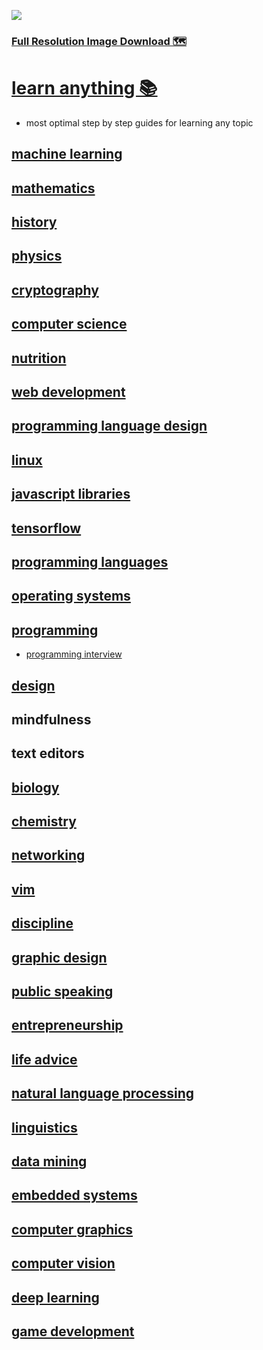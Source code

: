 ![](http://i.imgur.com/gXarW62.jpg)

### [Full Resolution Image Download 🗺️](https://dl.dropbox.com/s/73fk6tccn37ko9i/research.png?dl=1)

# [learn anything 📚](https://my.mindnode.com/KdeMPbxs8KPixsa5YUq5cphqJnQg81vpHaXcDX2i#-178.7,-705.4,2)

- most optimal step by step guides for learning any topic


## [machine learning](https://my.mindnode.com/k954FWFNztnkphWmNqqHz2dqQW41LeP1SLqkqqjs)

## [mathematics](https://my.mindnode.com/JD2DJUeZSAwQzyb5KceAZ6bfuYaLGqsDkpfZg1R2)

## [history](https://my.mindnode.com/viRDhbpcrjLW2MSyzGJyhzgSqryics23wcLfJTxR)

## [physics](https://my.mindnode.com/RfCpjqozA6Aq3j38RvzUnZrhFGMnpCsbRrpAsUWj)

## [cryptography](https://my.mindnode.com/cHUd9sSPJHjKf81sczwqxPgS7KyJJqzXz1kp3shm)

## [computer science](https://my.mindnode.com/QKWtVCHyuwbZnuxdtzZhXxs4wp8St7GeiLbKMzQU)

## [nutrition](https://my.mindnode.com/2afNwunht3e7ft6ypefG45Xns7AFzELpDy3EB5xk)

## [web development](https://my.mindnode.com/85uh2iN4GPhBJpuyyuWks5a6niyypQA5TPBCGnAN)

## [programming language design](https://my.mindnode.com/6MjqpFhNWbUm2twhrXgpy4xktJZYsnMQzxb11MFz)

## [linux](https://my.mindnode.com/jm89qy7HU6d8WuxRKdxrAicNnEgSPaeSJ7poN6VC)

## [javascript libraries](https://my.mindnode.com/5PazdXmKxEq1mDpksAfWUZFdJTpvAHpti6Cir1S2#50.6,-34.4,2)

## [tensorflow](https://my.mindnode.com/gx7gAARjK3iiCvpFKwTdsgZZYzrLVtmNgNJKYrQy#68.1,42.2,2)

## [programming languages](https://my.mindnode.com/deC8Q7qpC5GxM41ysqHhMHzN832JMUAL1Fc351Td)

## [operating systems](https://my.mindnode.com/KAxvkPhxHhf6v2xxJ58HXhduppxpTz8xznmcuvBZ)

## [programming](https://my.mindnode.com/XK73eU8WNHy5qHEnsKTKqSdsVkXzs2iMtvTmgYpc#-187.8,-183.6,2)

- [programming interview](https://my.mindnode.com/YxrhXqxboXkMfEvn1S4kTtP8kEg7cZ1pzhfh19DS#673.1,-169.0,2)

## [design](https://my.mindnode.com/UfyzJtYHJtarpQg5YVXVz7vwYjQvn5FQt4g3pq4C)

## mindfulness

## text editors

## [biology](https://my.mindnode.com/VbTJQGhPcBZ7kWwXri8sUd1kTSQuAeZH8xkCtTgp#74.1,35.0,2)

## [chemistry](https://my.mindnode.com/VdpXxxyVpJm7NedoNqt6YnSAsN7RWyR7mzLh3xs6#80.4,-11.3,2)

## [networking](https://my.mindnode.com/NMjhSs88CAGYpxwsd4CP8mkzMRj5o42CMtDVJhtN#214.9,130.4,2)

## [vim](https://my.mindnode.com/CxJxqiNzZTkFiUUsa3ML2Hm3Zo4Y94nLeH745BUR#483.2,317.9,2)

## [discipline](https://my.mindnode.com/f8pTkYqMzpVX2oMQQMmTUvyAeaPy9vET2MMp8tZx)

## [graphic design](https://my.mindnode.com/3LqqYjEYQWQsrSk3Ypvy193fTspqZuiCy4emM7Bz)

## [public speaking](https://my.mindnode.com/ekd34UPowqv4T91tDnFMh5zHMAw6k19SsJESd7Np#-14.7,-156.6,2)

## [entrepreneurship](https://my.mindnode.com/7wRp4x4AGyQt7oxU2PzZpSEGudSns76n1f9WXD6Y#32.8,-379.0,2)

## [life advice](https://my.mindnode.com/PBZMAXXvspidmqboyGrWoRmZ2ef6nGF95Bfvxp6P#-3.1,-99.2,2)

## [natural language processing](https://my.mindnode.com/nFFywmhppMRxw1Z6n7QNxikisQo9q9egH5jL8PfD#116.2,-24.2,2)

## [linguistics](https://my.mindnode.com/RzvJjKnkfVYcSZxfU8vozrx94yqAemYs6s5SRnoz#34.8,-133.4,2)

## [data mining](https://my.mindnode.com/KdeMPbxs8KPixsa5YUq5cphqJnQg81vpHaXcDX2i#388.5,-1110.2,0)

## [embedded systems](https://my.mindnode.com/rkoTdRWqehnV5ho4xk2Vi4psGnGSWQTiGaEgWCy6#76.2,-41.3,2)

## [computer graphics](https://my.mindnode.com/p7RzoL1gYA4Y4tzxrGVtRC5Tc1RLB6UtMnws5ugv#17.8,68.8,2)

## [computer vision](https://my.mindnode.com/mCmNsBxeiGdRqYefxaq2HXYMKxf8sFWq92qYtMyU#63.8,-185.6,2)

## [deep learning](https://my.mindnode.com/ziHtuU5tqvs8XLwgwrqxVXnNLVkXqJigQGsP2Hbb#-44.9,-71.4,2)

## [game development](https://my.mindnode.com/rMqH25BBnT8N9Frhv3L6YCk8NozigyGWgjrgPmjE#74.0,-35.8,2)

